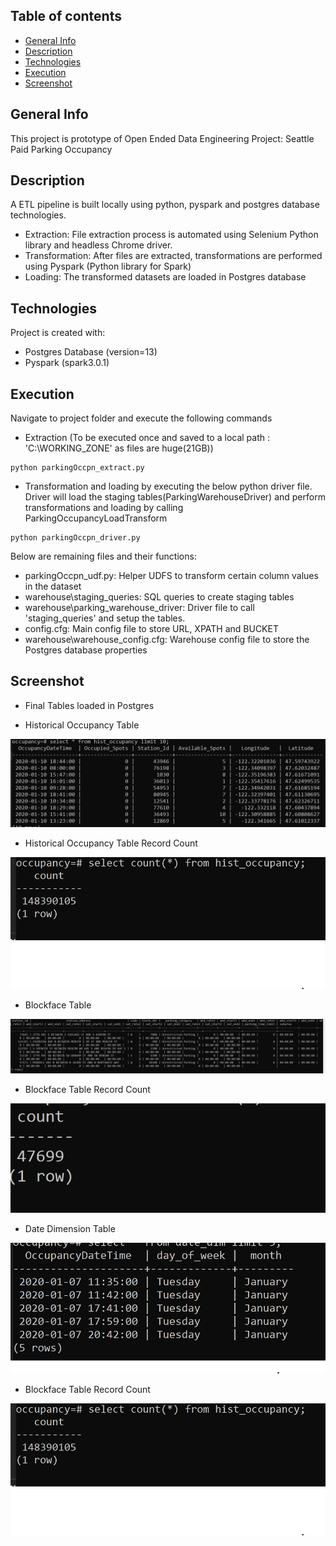 ## Table of contents
* [General Info](#general-info)
* [Description](#description)
* [Technologies](#technologies)
* [Execution](#execution)
* [Screenshot](#screenshot)

## General Info
This project is prototype of Open Ended Data Engineering Project: Seattle Paid Parking Occupancy

## Description
A ETL pipeline is built locally using python, pyspark and postgres database technologies. 
* Extraction: File extraction process is automated using Selenium Python library and headless Chrome driver.
* Transformation: After files are extracted, transformations are performed using Pyspark (Python library for Spark)
* Loading: The transformed datasets are loaded in Postgres database


## Technologies
Project is created with:
* Postgres Database (version=13)
* Pyspark (spark3.0.1)


## Execution

Navigate to project folder and execute the following commands

* Extraction (To be executed once and saved to a local path  : 'C:\WORKING_ZONE\' as files are huge(21GB))

```
python parkingOccpn_extract.py

```

* Transformation and loading by executing the below python driver file.  Driver will load the staging tables(ParkingWarehouseDriver) and perform transformations and loading by calling ParkingOccupancyLoadTransform

```
python parkingOccpn_driver.py

```

Below are remaining files and their functions:

* parkingOccpn_udf.py: Helper UDFS to transform certain column values in the dataset
* warehouse\staging_queries: SQL queries to create staging tables
* warehouse\parking_warehouse_driver: Driver file to call 'staging_queries' and setup the tables.
* config.cfg: Main config file to store URL, XPATH and BUCKET
* warehouse\warehouse_config.cfg: Warehouse config file to store the Postgres database properties

## Screenshot
* Final Tables loaded in Postgres

* Historical Occupancy Table

![Alt text](screenshot/OccupancyData.PNG?raw=true "Historical Occupancy Table")

* Historical Occupancy Table Record Count

![Alt text](screenshot/OccupancyRecCnt.PNG?raw=true "Historical Occupancy Table Count")

* Blockface Table

![Alt text](screenshot/BlockfaceTable.PNG?raw=true "Blockface Table")

* Blockface Table Record Count

![Alt text](screenshot/BlockfaceRecCnt.PNG?raw=true "Blockface Table Count")

* Date Dimension Table

![Alt text](screenshot/DateDim.PNG?raw=true "Date Dimension Table")

* Blockface Table Record Count

![Alt text](screenshot/OccupancyRecCnt.PNG?raw=true "Date Dimension Table Count")

